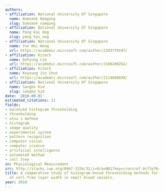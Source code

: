 ```yaml
---
authors:
- affiliation: National University Of Singapore
  name: Bumseok Namgung
  slug: bumseok_namgung
- affiliation: National University Of Singapore
  name: Peng Kai Ong
  slug: peng_kai_ong
- affiliation: National University Of Singapore
  name: Yun Hui Wong
  url: https://academic.microsoft.com/author/2303779197/
- affiliation: Kitech
  name: Dohyung Lim
  url: https://academic.microsoft.com/author/2108280262/
- affiliation: Kitech
  name: Keyoung Jin Chun
  url: https://academic.microsoft.com/author/2114608030/
- affiliation: National University Of Singapore
  name: Sangho Kim
  slug: sangho_kim
date: '2010-09-01'
estimated_citations: 12
fields:
- balanced histogram thresholding
- thresholding
- otsu s method
- histogram
- image quality
- experimental system
- pattern recognition
- computer vision
- computer science
- artificial intelligence
- automated method
- cell free
in: Physiological Measurement
src: http://stacks.iop.org/0967-3334/31/i=9/a=N01?key=crossref.0cf3e76438f2d90f39896a0c6fd13f50
title: A comparative study of histogram-based thresholding methods for the determination
  of cell-free layer width in small blood vessels.
year: 2010
---
```

